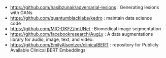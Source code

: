 - https://github.com/hasibzunair/adversarial-lesions : Generating lesions with GANs
- https://github.com/quantumblacklabs/kedro : maintain  data science code 
- https://github.com/MIC-DKFZ/nnUNet : Biomedical image segmentation
- https://github.com/facebookresearch/AugLy : A data augmentations library for audio, image, text, and video.
- https://github.com/EmilyAlsentzer/clinicalBERT : repository for Publicly Available Clinical BERT Embeddings